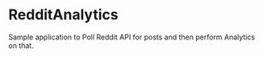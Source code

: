 # RedditAnalytics
Sample application to Poll Reddit API for posts and then perform Analytics on that.
